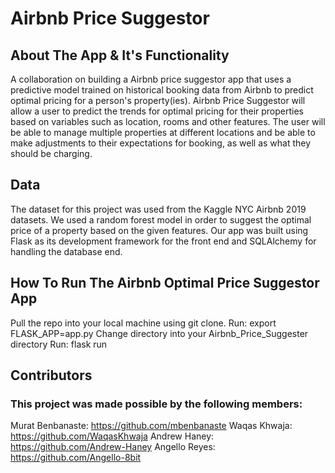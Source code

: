 # Airbnb Price Suggestor

## About The App & It's Functionality
A collaboration on building a Airbnb price suggestor app that uses a predictive model trained on historical booking data from Airbnb to predict optimal pricing for a person's property(ies). Airbnb Price Suggestor will allow a user to predict the trends for optimal pricing for their properties based on variables such as location, rooms and other features. The user will be able to manage multiple properties at different locations and be able to make adjustments to their expectations for booking, as well as what they should be charging. 

## Data 
The dataset for this project was used from the Kaggle NYC Airbnb 2019 datasets. We used a random forest model in order to suggest the optimal price of a property based on the given features. Our app was built using Flask as its development framework for the front end and SQLAlchemy for handling the database end.

## How To Run The Airbnb Optimal Price Suggestor App
Pull the repo into your local machine using git clone.
Run: export FLASK_APP=app.py
Change directory into your Airbnb_Price_Suggester directory
Run: flask run

## Contributors
### This project was made possible by the following members:
Murat Benbanaste: https://github.com/mbenbanaste
Waqas Khwaja: https://github.com/WaqasKhwaja
Andrew Haney: https://github.com/Andrew-Haney
Angello Reyes: https://github.com/Angello-8bit
